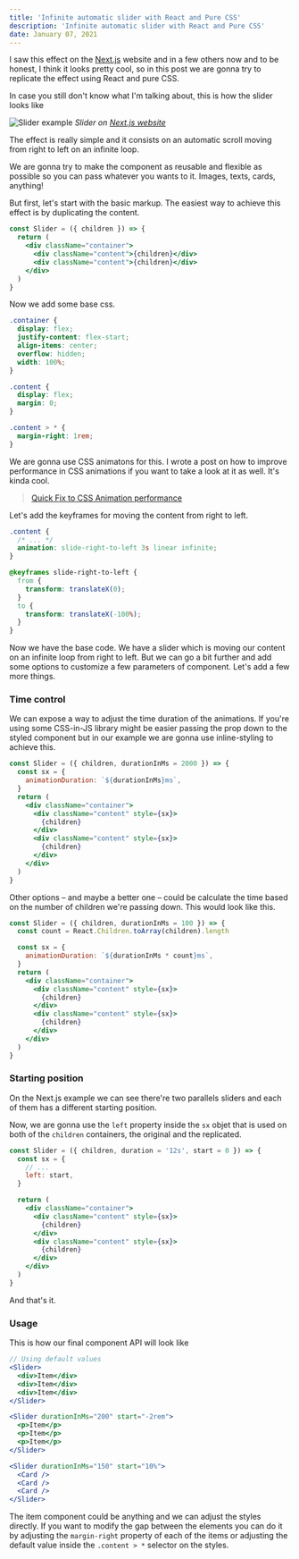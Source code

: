```yaml
---
title: 'Infinite automatic slider with React and Pure CSS'
description: 'Infinite automatic slider with React and Pure CSS'
date: January 07, 2021
---
```


I saw this effect on the [Next.js](https://nextjs.org/) website and in a few others now and to be honest, I think it looks pretty cool, so in this post we are gonna try to replicate the effect using React and pure CSS.

In case you still don't know what I'm talking about, this is how the slider looks like

![Slider example](https://res.cloudinary.com/dliiwavlg/image/upload/v1615160247/slider_twjtwo.gif)
_Slider on [Next.js website](https://nextjs.org/)_

The effect is really simple and it consists on an automatic scroll moving from right to left on an infinite loop.

We are gonna try to make the component as reusable and flexible as possible so you can pass whatever you wants to it. Images, texts, cards, anything!

But first, let's start with the basic markup. The easiest way to achieve this effect is by duplicating the content.

```jsx
const Slider = ({ children }) => {
  return (
    <div className="container">
      <div className="content">{children}</div>
      <div className="content">{children}</div>
    </div>
  )
}
```

Now we add some base css.

```css
.container {
  display: flex;
  justify-content: flex-start;
  align-items: center;
  overflow: hidden;
  width: 100%;
}

.content {
  display: flex;
  margin: 0;
}

.content > * {
  margin-right: 1rem;
}
```

We are gonna use CSS animatons for this. I wrote a post on how to improve performance in CSS animations if you want to take a look at it as well. It's kinda cool.

> [Quick Fix to CSS Animation performance](https://edgarlr.com/articles/quick-fix-to-css-animation-performance)

Let's add the keyframes for moving the content from right to left.

```css
.content {
  /* ... */
  animation: slide-right-to-left 3s linear infinite;
}

@keyframes slide-right-to-left {
  from {
    transform: translateX(0);
  }
  to {
    transform: translateX(-100%);
  }
}
```

Now we have the base code. We have a slider which is moving our content on an infinite loop from right to left. But we can go a bit further and add some options to customize a few parameters of component. Let's add a few more things.

### Time control

We can expose a way to adjust the time duration of the animations. If you're using some CSS-in-JS library might be easier passing the prop down to the styled component but in our example we are gonna use inline-styling to achieve this.

```jsx
const Slider = ({ children, durationInMs = 2000 }) => {
  const sx = {
    animationDuration: `${durationInMs}ms`,
  }
  return (
    <div className="container">
      <div className="content" style={sx}>
        {children}
      </div>
      <div className="content" style={sx}>
        {children}
      </div>
    </div>
  )
}
```

Other options – and maybe a better one – could be calculate the time based on the number of children we're passing down. This would look like this.

```jsx
const Slider = ({ children, durationInMs = 100 }) => {
  const count = React.Children.toArray(children).length

  const sx = {
    animationDuration: `${durationInMs * count}ms`,
  }
  return (
    <div className="container">
      <div className="content" style={sx}>
        {children}
      </div>
      <div className="content" style={sx}>
        {children}
      </div>
    </div>
  )
}
```

### Starting position

On the Next.js example we can see there're two parallels sliders and each of them has a different starting position.

Now, we are gonna use the `left` property inside the `sx` objet that is used on both of the `children` containers, the original and the replicated.

```jsx
const Slider = ({ children, duration = '12s', start = 0 }) => {
  const sx = {
    // ...
    left: start,
  }

  return (
    <div className="container">
      <div className="content" style={sx}>
        {children}
      </div>
      <div className="content" style={sx}>
        {children}
      </div>
    </div>
  )
}
```

And that's it.

### Usage

This is how our final component API will look like

```jsx
// Using default values
<Slider>
  <div>Item</div>
  <div>Item</div>
  <div>Item</div>
</Slider>

<Slider durationInMs="200" start="-2rem">
  <p>Item</p>
  <p>Item</p>
  <p>Item</p>
</Slider>

<Slider durationInMs="150" start="10%">
  <Card />
  <Card />
  <Card />
</Slider>
```

The item component could be anything and we can adjust the styles directly. If you want to modify the gap between the elements you can do it by adjusting the `margin-right` property of each of the items or adjusting the default value inside the `.content > *` selector on the styles.
